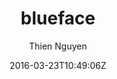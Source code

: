 ---
title: "blueface"
github: https://github.com/tnguyen/blueface
demo: https://thien.github.io/blueface/
author: Thien Nguyen

ssg:
  - Jekyll
cms:
  - No Cms
date: 2016-03-23T10:49:06Z
github_branch: master
---